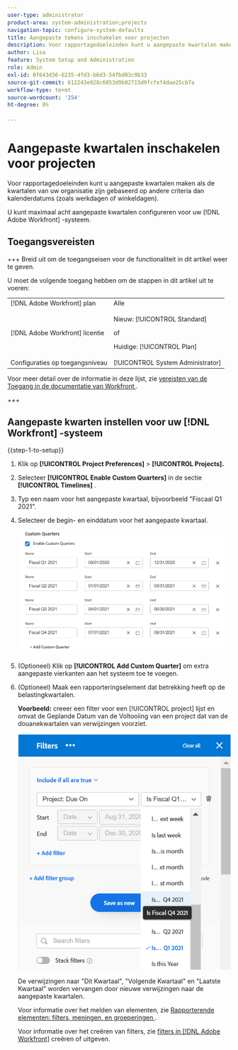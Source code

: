 ```yaml
---
user-type: administrator
product-area: system-administration;projects
navigation-topic: configure-system-defaults
title: Aangepaste tekens inschakelen voor projecten
description: Voor rapportagedoeleinden kunt u aangepaste kwartalen maken als de kwartalen van uw organisatie zijn gebaseerd op andere criteria dan kalenderdatums (zoals werkdagen of winkeldagen).
author: Lisa
feature: System Setup and Administration
role: Admin
exl-id: 0f643d36-6235-4fd3-b6d3-54fbd03c9b33
source-git-commit: 612243e928c6053d9b02715d9fcfef4dae25cb7a
workflow-type: tm+mt
source-wordcount: '254'
ht-degree: 0%

---
```


# Aangepaste kwartalen inschakelen voor projecten

<!--Audited: 11/2024-->

Voor rapportagedoeleinden kunt u aangepaste kwartalen maken als de kwartalen van uw organisatie zijn gebaseerd op andere criteria dan kalenderdatums (zoals werkdagen of winkeldagen).

U kunt maximaal acht aangepaste kwartalen configureren voor uw [!DNL Adobe Workfront] -systeem.

## Toegangsvereisten

+++ Breid uit om de toegangseisen voor de functionaliteit in dit artikel weer te geven.

U moet de volgende toegang hebben om de stappen in dit artikel uit te voeren:

<table style="table-layout:auto"> 
 <col> 
 <col> 
 <tbody> 
  <tr> 
   <td role="rowheader">[!DNL Adobe Workfront] plan</td> 
   <td>Alle</td> 
  </tr> 
  <tr> 
   <td role="rowheader">[!DNL Adobe Workfront] licentie</td> 
   <td><p>Nieuw: [!UICONTROL Standard]</p>
   of
   <p>Huidige: [!UICONTROL Plan]</p>
   </td> 
  </tr> 
  <tr> 
   <td role="rowheader">Configuraties op toegangsniveau</td> 
   <td>[!UICONTROL System Administrator]</td>
  </tr> 
 </tbody> 
</table>

Voor meer detail over de informatie in deze lijst, zie [ vereisten van de Toegang in de documentatie van Workfront ](/help/quicksilver/administration-and-setup/add-users/access-levels-and-object-permissions/access-level-requirements-in-documentation.md).

+++

## Aangepaste kwarten instellen voor uw [!DNL Workfront] -systeem

{{step-1-to-setup}}

1. Klik op **[!UICONTROL Project Preferences]** > **[!UICONTROL Projects].**

1. Selecteer **[!UICONTROL Enable Custom Quarters]** in de sectie **[!UICONTROL Timelines]** .

1. Typ een naam voor het aangepaste kwartaal, bijvoorbeeld &quot;Fiscaal Q1 2021&quot;.
1. Selecteer de begin- en einddatum voor het aangepaste kwartaal.

   ![ Aangepaste kwarten ](assets/custom-quarters-nwe.png)

1. (Optioneel) Klik op **[!UICONTROL Add Custom Quarter]** om extra aangepaste vierkanten aan het systeem toe te voegen.
1. (Optioneel) Maak een rapporteringselement dat betrekking heeft op de belastingkwartalen.

   **Voorbeeld:** creeer een filter voor een [!UICONTROL project] lijst en omvat de Geplande Datum van de Voltooiing van een project dat van de douanekwartalen van verwijzingen voorziet.

   ![ filter van het Project met douanekwartalen ](assets/example-of-project-filter-with-custom-quarters.png)

   De verwijzingen naar &quot;Dit Kwartaal&quot;, &quot;Volgende Kwartaal&quot; en &quot;Laatste Kwartaal&quot; worden vervangen door nieuwe verwijzingen naar de aangepaste kwartalen.

   Voor informatie over het melden van elementen, zie [ Rapporterende elementen: filters, meningen, en groeperingen ](../../../reports-and-dashboards/reports/reporting-elements/reporting-elements-filters-views-groupings.md).

   Voor informatie over het creëren van filters, zie [ filters in  [!DNL Adobe Workfront]](../../../reports-and-dashboards/reports/reporting-elements/create-filters.md) creëren of uitgeven.
